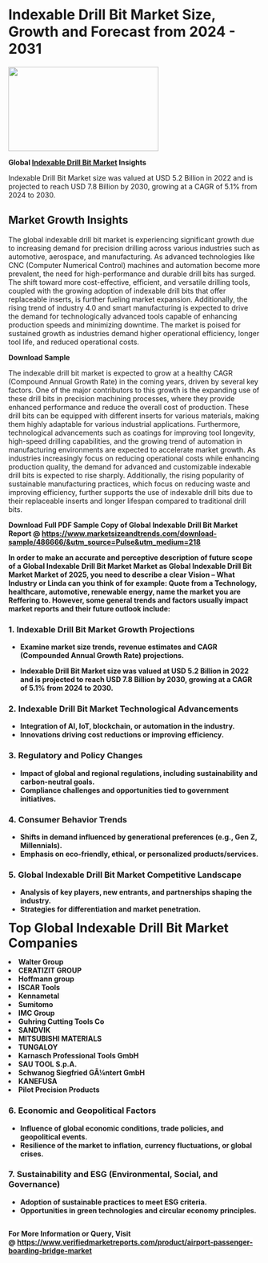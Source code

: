 <H1>Indexable Drill Bit Market Size, Growth and Forecast from 2024 - 2031</H1><img class="aligncenter size-medium wp-image-584254" src="https://thirdeyenews.in/wp-content/uploads/2024/09/Global-Market-Research-300x168.jpeg" alt="" width="300" height="168" /><p><strong>Global&nbsp;<a href="https://www.marketsizeandtrends.com/download-sample/486666/&amp;utm_source=Pulse&amp;utm_medium=218">Indexable Drill Bit Market</a> Insights</strong></p><p>Indexable Drill Bit Market size was valued at USD 5.2 Billion in 2022 and is projected to reach USD 7.8 Billion by 2030, growing at a CAGR of 5.1% from 2024 to 2030.</p><p><h2>Market Growth Insights</h2> <p>The global indexable drill bit market is experiencing significant growth due to increasing demand for precision drilling across various industries such as automotive, aerospace, and manufacturing. As advanced technologies like CNC (Computer Numerical Control) machines and automation become more prevalent, the need for high-performance and durable drill bits has surged. The shift toward more cost-effective, efficient, and versatile drilling tools, coupled with the growing adoption of indexable drill bits that offer replaceable inserts, is further fueling market expansion. Additionally, the rising trend of industry 4.0 and smart manufacturing is expected to drive the demand for technologically advanced tools capable of enhancing production speeds and minimizing downtime. The market is poised for sustained growth as industries demand higher operational efficiency, longer tool life, and reduced operational costs.</p> <p><strong>Download Sample</strong></p> <p>The indexable drill bit market is expected to grow at a healthy CAGR (Compound Annual Growth Rate) in the coming years, driven by several key factors. One of the major contributors to this growth is the expanding use of these drill bits in precision machining processes, where they provide enhanced performance and reduce the overall cost of production. These drill bits can be equipped with different inserts for various materials, making them highly adaptable for various industrial applications. Furthermore, technological advancements such as coatings for improving tool longevity, high-speed drilling capabilities, and the growing trend of automation in manufacturing environments are expected to accelerate market growth. As industries increasingly focus on reducing operational costs while enhancing production quality, the demand for advanced and customizable indexable drill bits is expected to rise sharply. Additionally, the rising popularity of sustainable manufacturing practices, which focus on reducing waste and improving efficiency, further supports the use of indexable drill bits due to their replaceable inserts and longer lifespan compared to traditional drill bits.</p> <p><strong></p><p><span class=""><strong>Download Full PDF Sample Copy of Global Indexable Drill Bit Market Report</strong> @ <a href="https://www.marketsizeandtrends.com/download-sample/486666/&amp;utm_source=Pulse&amp;utm_medium=218" target="_blank">https://www.marketsizeandtrends.com/download-sample/486666/&amp;utm_source=Pulse&amp;utm_medium=218</a></span></p><p>In order to make an accurate and perceptive description of future scope of a Global&nbsp;Indexable Drill Bit Market Market as Global&nbsp;Indexable Drill Bit Market Market of 2025, you need to describe a clear Vision &ndash; What Industry or Linda can you think of for example: Quote from a Technology, healthcare, automotive, renewable energy, name the market you are Reffering to. However, some general trends and factors usually impact market reports and their future outlook include:</p><h3>1.&nbsp;<strong>Indexable Drill Bit Market Growth Projections</strong></h3><ul><li>Examine market size trends, revenue estimates and CAGR (Compounded Annual Growth Rate) projections.</li><li><p>Indexable Drill Bit Market size was valued at USD 5.2 Billion in 2022 and is projected to reach USD 7.8 Billion by 2030, growing at a CAGR of 5.1% from 2024 to 2030.</p></li></ul><h3>2.&nbsp;<strong>Indexable Drill Bit Market Technological Advancements</strong></h3><ul><li>Integration of AI, IoT, blockchain, or automation in the industry.</li><li>Innovations driving cost reductions or improving efficiency.</li></ul><h3>3.&nbsp;<strong>Regulatory and Policy Changes</strong></h3><ul><li>Impact of global and regional regulations, including sustainability and carbon-neutral goals.</li><li>Compliance challenges and opportunities tied to government initiatives.</li></ul><h3>4.&nbsp;<strong>Consumer Behavior Trends</strong></h3><ul><li>Shifts in demand influenced by generational preferences (e.g., Gen Z, Millennials).</li><li>Emphasis on eco-friendly, ethical, or personalized products/services.</li></ul><h3>5.&nbsp;<strong>Global Indexable Drill Bit Market Competitive Landscape</strong></h3><ul><li>Analysis of key players, new entrants, and partnerships shaping the industry.</li><li>Strategies for differentiation and market penetration.</li></ul><p data-pm-slice="1 1 []"><span style="color: inherit; font-family: inherit; font-size: 25px;">Top Global Indexable Drill Bit Market Companies</span></p><div class="" data-test-id=""><p><li>Walter Group</li><li> CERATIZIT GROUP</li><li> Hoffmann group</li><li> ISCAR Tools</li><li> Kennametal</li><li> Sumitomo</li><li> IMC Group</li><li> Guhring Cutting Tools Co</li><li> SANDVIK</li><li> MITSUBISHI MATERIALS</li><li> TUNGALOY</li><li> Karnasch Professional Tools GmbH</li><li> SAU TOOL S.p.A.</li><li> Schwanog Siegfried GÃ¼ntert GmbH</li><li> KANEFUSA</li><li> Pilot Precision Products</li></p></div><h3>6.&nbsp;<strong>Economic and Geopolitical Factors</strong></h3><ul><li>Influence of global economic conditions, trade policies, and geopolitical events.</li><li>Resilience of the market to inflation, currency fluctuations, or global crises.</li></ul><h3>7.&nbsp;<strong>Sustainability and ESG (Environmental, Social, and Governance)</strong></h3><ul><li>Adoption of sustainable practices to meet ESG criteria.</li><li>Opportunities in green technologies and circular economy principles.</li></ul><h2><strong style="font-size: 14px;">For More Information or Query, Visit @&nbsp;</strong><a style="background-color: #ffffff; font-size: 14px;" href="https://www.marketsizeandtrends.com/report/indexable-drill-bit-market/" target="_blank">https://www.verifiedmarketreports.com/product/airport-passenger-boarding-bridge-market</a></h2>

